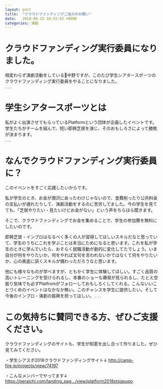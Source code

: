 ```yaml
---
layout: post
title:  "クラウドファンディングご協力のお願い"
date:   2018-06-15 10:33:43 +0900
categories: 演劇
---
```


# クラウドファンディング実行委員になりました。
相変わらず演劇活動をしている中野ですが、このたび学生シアタースポーツのクラウドファンディング実行委員をやることになりました。  
.
.
.
# 学生シアタースポーツとは
私がよく出演させてもらっているPlatformという団体が企画したイベントです。学生たちがチームを組んで、短い即興芝居を演じ、そのおもしろさによって勝敗が決まります。  
.
.
.
# なんでクラウドファンディング実行委員に？

このイベントをすごく応援したいからです。

私が学生のとき、お金が潤沢にあったわけじゃないので、食費削ったり公共料金の支払いが遅れたりして、演劇活動をするのに苦労してました。今の学生を見てても、「芝居やりたい・見たいけどお金がない」という声をちらほら聞きます。

そこで、クラウドファンディングでお金を集めることで、学生の参加費を無料にしたいのです。

即興芝居・インプロはなるべく多くの人が習得してほしいスキルだなと思っていて、学生のうちにこれを学ぶことは本当にためになると思います。これを私が学生のときに学んでいたら、おそらく就職活動が劇的に変化してたでしょう。いま自分が何をやりたいか。何をやれば文句を言われないかではなくて何をやりたいか、心の奥底に訊くスキルが備わっただろうなと思います。

他にも様々なものが学べますが、ともかく学生に体験してほしい。すごく品質の高いトレーニングを受けられるし、本番のショーも爆発が見られるし、たとえ空振り気味でも必ずPlatfromがフォローしておもしろくしてくれる。こんないいことづくめのイベントはなかなか無い。このチャンスを学生に提供したい。そして今後のインプロ・演劇の振興を担ってほしい。
 . 
.
.
# この気持ちに賛同できる方、ぜひご支援ください。

クラウドファンディングのサイトも、学生が知恵を出し合って作りました。ぜひ見てみてください。

・学生シアスポ2018クラウドファンディングサイト↓
http://camp-fire.jp/projects/view/74197

・こんなメンバーでやってます↓
https://peraichi.com/landing_pag…/view/platform2018stsiasupo
